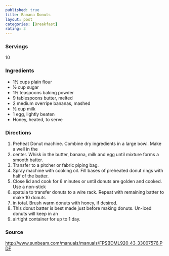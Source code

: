 ```yaml
---
published: true
title: Banana Donuts
layout: post
categories: [Breakfast]
rating: 3
---
```

### Servings
10

### Ingredients
- 1½ cups plain flour
- ½ cup sugar
- 1½ teaspoons baking powder
- 9 tablespoons butter, melted
- 2 medium overripe bananas, mashed
- ½ cup milk
- 1 egg, lightly beaten
- Honey, heated, to serve

### Directions
1. Preheat Donut machine. Combine dry ingredients in a large bowl. Make a well in the
2. center. Whisk in the butter, banana, milk and egg until mixture forms a smooth batter.
3. Transfer to a pitcher or fabric piping bag.
4. Spray machine with cooking oil. Fill bases of preheated donut rings with half of the batter.
5. Close lid and cook for 6 minutes or until donuts are golden and cooked. Use a non-stick
6. spatula to transfer donuts to a wire rack. Repeat with remaining batter to make 10 donuts
7. in total. Brush warm donuts with honey, if desired.
8. This donut batter is best made just before making donuts. Un-iced donuts will keep in an
9. airtight container for up to 1 day.

### Source
<a href="http://www.sunbeam.com/manuals/manuals/FPSBDML920_43_33007576.PDF" target="new">http://www.sunbeam.com/manuals/manuals/FPSBDML920_43_33007576.PDF</a>

